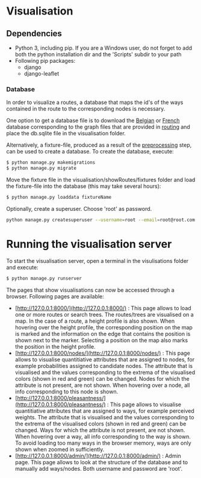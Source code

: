 # Visualisation

## Dependencies

 - Python 3, including pip. If you are a Windows user, do not forget to add both the python installation dir and the 'Scripts' subdir to your path
 - Following pip packages:
     - django
     - django-leaflet
	 
### Database

In order to visualize a routes, a database that maps the id's of the ways contained in the route to the corresponding nodes is necessary.

One option to get a database file is to download the [Belgian](https://www.dropbox.com/s/zv4rlmii71gsvde/db.tar.gz) or [French](https://www.dropbox.com/s/gxn6wwez9c5sl86/db.tar.gz) database corresponding to the graph files that are provided in [routing](../routing) and place the db.sqlite file in the visualisation folder.

Alternatively, a fixture-file, produced as a result of the [preprocessing](../preprocessing) step, can be used to create a database.
To create the database, execute:
```sh
$ python manage.py makemigrations
$ python manage.py migrate
```
Move the fixture file in the visualisation/showRoutes/fixtures folder and load the fixture-file into the database (this may take several hours):
```sh
$ python manage.py loaddata fixtureName
```
Optionally, create a superuser. Choose 'root' as password.
```sh
python manage.py createsuperuser --username=root --email=root@root.com
```

# Running the visualisation server

To start the visualisation server, open a terminal in the visulisations folder and execute:
```sh
$ python manage.py runserver
```
The pages that show visualisations can now be accessed through a browser. Following pages are available:
 - [http://127.0.0.1:8000/](http://127.0.0.1:8000/) : This page allows to load one or more routes or search trees. The routes/trees are visualised on a map. In the case of a route, a height profile is also shown. When hovering over the height profile, the corresponding position on the map is marked and the information on the edge that contains the position is shown next to the marker. Selecting a position on the map also marks the position in the height profile.
 - [http://127.0.0.1:8000/nodes/](http://127.0.0.1:8000/nodes/) : This page allows to visualise quantitiative attributes that are assigned to nodes, for example probabilities assigned to candidate nodes. The attribute that is visualised and the values corresponding to the extrema of the visualised colors (shown in red and green) can be changed. Nodes for which the attribute is not present, are not shown. When hovering over a node, all info corresponding to this node is shown.
 - [http://127.0.0.1:8000/pleasantness/](http://127.0.0.1:8000/pleasantness/) :  This page allows to visualise quantitiative attributes that are assigned to ways, for example perceived weights. The attribute that is visualised and the values corresponding to the extrema of the visualised colors (shown in red and green) can be changed. Ways for which the attribute is not present, are not shown. When hovering over a way, all info corresponding to the way is shown. To avoid loading too many ways in the browser memory, ways are only shown when zoomed in sufficiently.
 - [http://127.0.0.1:8000/admin/](http://127.0.0.1:8000/admin/) :  Admin page. This page allows to look at the structure of the database and to manually add ways/nodes. Both username and password are 'root'.
